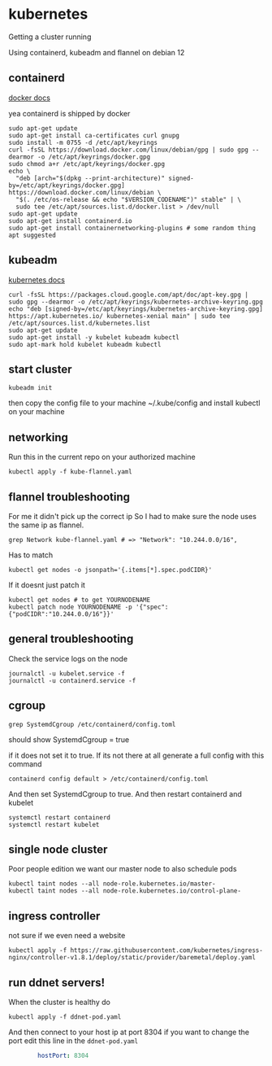 # kubernetes
Getting a cluster running

Using containerd, kubeadm and flannel on debian 12

## containerd

[docker docs](https://docs.docker.com/engine/install/debian/)

yea containerd is shipped by docker

```
sudo apt-get update
sudo apt-get install ca-certificates curl gnupg
sudo install -m 0755 -d /etc/apt/keyrings
curl -fsSL https://download.docker.com/linux/debian/gpg | sudo gpg --dearmor -o /etc/apt/keyrings/docker.gpg
sudo chmod a+r /etc/apt/keyrings/docker.gpg
echo \
  "deb [arch="$(dpkg --print-architecture)" signed-by=/etc/apt/keyrings/docker.gpg] https://download.docker.com/linux/debian \
  "$(. /etc/os-release && echo "$VERSION_CODENAME")" stable" | \
  sudo tee /etc/apt/sources.list.d/docker.list > /dev/null
sudo apt-get update
sudo apt-get install containerd.io
sudo apt-get install containernetworking-plugins # some random thing apt suggested
```

## kubeadm

[kubernetes docs](https://kubernetes.io/docs/setup/production-environment/tools/kubeadm/install-kubeadm/)

```
curl -fsSL https://packages.cloud.google.com/apt/doc/apt-key.gpg | sudo gpg --dearmor -o /etc/apt/keyrings/kubernetes-archive-keyring.gpg
echo "deb [signed-by=/etc/apt/keyrings/kubernetes-archive-keyring.gpg] https://apt.kubernetes.io/ kubernetes-xenial main" | sudo tee /etc/apt/sources.list.d/kubernetes.list
sudo apt-get update
sudo apt-get install -y kubelet kubeadm kubectl
sudo apt-mark hold kubelet kubeadm kubectl
```

## start cluster

```
kubeadm init
```

then copy the config file to your machine ~/.kube/config
and install kubectl on your machine

## networking

Run this in the current repo on your authorized machine

```
kubectl apply -f kube-flannel.yaml
```

## flannel troubleshooting

For me it didn't pick up the correct ip
So I had to make sure the node uses the same ip as flannel.

```
grep Network kube-flannel.yaml # => "Network": "10.244.0.0/16",
```

Has to match

```
kubectl get nodes -o jsonpath='{.items[*].spec.podCIDR}'
```

If it doesnt just patch it

```
kubectl get nodes # to get YOURNODENAME
kubectl patch node YOURNODENAME -p '{"spec":{"podCIDR":"10.244.0.0/16"}}'
```

## general troubleshooting

Check the service logs on the node

```
journalctl -u kubelet.service -f
journalctl -u containerd.service -f
```

## cgroup

```
grep SystemdCgroup /etc/containerd/config.toml
```

should show SystemdCgroup = true

if it does not set it to true. If its not there at all generate a full config with this command

```
containerd config default > /etc/containerd/config.toml
```

And then set SystemdCgroup to true. And then restart containerd and kubelet

```
systemctl restart containerd
systemctl restart kubelet
```

## single node cluster

Poor people edition we want our master node to also schedule pods

```
kubectl taint nodes --all node-role.kubernetes.io/master-
kubectl taint nodes --all node-role.kubernetes.io/control-plane-
```

## ingress controller

not sure if we even need a website

```
kubectl apply -f https://raw.githubusercontent.com/kubernetes/ingress-nginx/controller-v1.8.1/deploy/static/provider/baremetal/deploy.yaml
```

## run ddnet servers!

When the cluster is healthy do

```
kubectl apply -f ddnet-pod.yaml
```

And then connect to your host ip at port 8304
if you want to change the port edit this line in the ``ddnet-pod.yaml``

```yaml
        hostPort: 8304
```

